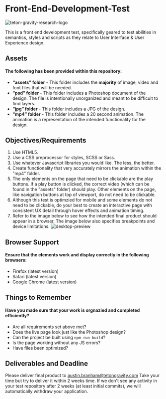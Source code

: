 # Front-End-Development-Test
![teton-gravity-research-logo](https://user-images.githubusercontent.com/25068260/46886003-cc7ac380-ce16-11e8-9078-923672736395.png)

This is a front end development test, specifically geared to test abilities in semantics, styles and scripts as they relate to User Interface & User Experience design.

## Assets
#### The following has been provided within this repository:

- **“assets” folder** - This folder includes the **majority** of image, video and font files that will be needed.
- **“psd” folder** - This folder includes a Photoshop document of the design. The file is intentionally unorganized and meant to be difficult to find layers.
- **“jpg” folder** - This folder includes a JPG of the design.
- **“mp4” folder** - This folder includes a 20 second animation. The animation is a representation of the intended functionality for the design.

## Objectives/Requirements
1. Use HTML5.
2. Use a CSS preprocessor for styles, SCSS or Sass.
3. Use whatever Javascript libraries you would like. The less, the better.
4. Create functionality that very accurately mirrors the animation within the "mp4" folder.
5. The only elements on the page that need to be clickable are the play buttons. If a play button is clicked, the correct video (which can be found in the "assets" folder) should play. Other elements on the page, like navigation buttons at top of viewport, do not need to be clickable.
6. Although this test is optimzied for mobile and some elements do not need to be clickable, do your best to create an interactive page with consistent UX detail through hover effects and animation timing.
7. Refer to the image below to see how the intended final product should appear in a browser. The image below also specifies breakpoints and device limitations.
![desktop-preview](https://user-images.githubusercontent.com/25068260/46884888-8a03b780-ce13-11e8-8ab4-97ed279216f1.jpg)

## Browser Support
#### Ensure that the elements work and display correctly in the following browsers:

- Firefox (latest version)
- Safari (latest version)
- Google Chrome (latest version)

## Things to Remember
#### Have you made sure that your work is orgnazied and completed efficiently?

- Are all requirements set above met?
- Does the live page look just like the Photoshop design?
- Can the project be built using `npm run build`?
- Is the page working without any JS errors?
- Have files been optimized?

## Deliverables and Deadline
Please deliver final product to austin.branham@tetongravity.com 
Take your time but try to deliver it within 2 weeks time. If we don't see any activity in your test repository after 2 weeks (at least initial commits), we will automatically withdraw your application.

